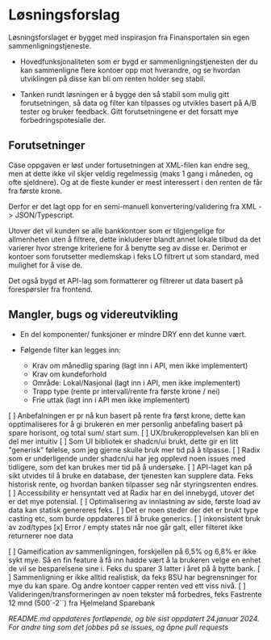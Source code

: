 # Løsningsforslag

Løsningsforslaget er bygget med inspirasjon fra Finansportalen sin egen sammenligningstjeneste.

- Hovedfunksjonaliteten som er bygd er sammenligningstjenesten der du kan sammenligne flere kontoer opp mot hverandre, og se hvordan utviklingen på disse kan bli om renten holder seg stabil.

- Tanken rundt løsningen er å bygge den så stabil som mulig gitt forutsetningen, så data og filter kan tilpasses og utvikles basert på A/B tester og bruker feedback. Gitt forutsetningene er det forsatt mye forbedringspotesialle der.

## Forutsetninger

Case oppgaven er løst under fortusetningen at XML-filen kan endre seg, men at dette ikke vil skjer veldig regelmessig (maks 1 gang i måneden, og ofte sjeldnere). Og at de fleste kunder er mest interessert i den renten de får fra første krone.

Derfor er det lagt opp for en semi-manuell konvertering/validering fra XML -> JSON/Typescript.

Utover det vil kunden se alle bankkontoer som er tilgjengelige for allmenheten uten å filtrere, dette inkluderer blandt annet lokale tilbud da det varierer hvor strenge kriteriene for å benytte seg av disse er. Derimot er kontoer som forutsetter medlemskap i feks LO filtrert ut som standard, med mulighet for å vise de.

Det også bygd et API-lag som formatterer og filtrerer ut data basert på forespørsler fra frontend.

## Mangler, bugs og videreutvikling

- En del komponenter/ funksjoner er mindre DRY enn det kunne vært.
- Følgende filter kan legges inn:

  - Krav om månedlig sparing (lagt inn i API, men ikke implementert)
  - Krav om kundeforhold
  - Område: Lokal/Nasjonal (lagt inn i API, men ikke implementert)
  - Trapp type (rente pr intervall/rente fra første krone / nei)
  - Frie uttak (lagt inn i API men ikke implementert)

[ ] Anbefalningen er pr nå kun basert på rente fra først krone, dette kan opptimaliseres for å gi brukeren en mer personlig anbefaling basert på spare horisont, og total sum/ start sum.
[ ] UX/brukeropplevelsen kan bli en del mer intuitiv
[ ] Som UI bibliotek er shadcn/ui brukt, dette gir en litt "generisk" følelse, som jeg gjerne skulle bruk mer tid på å tilpasse.
[ ] Radix som er underligende under shadcn/ui har jeg opplevd noen issues med tidligere, som det kan brukes mer tid på å undersøke.
[ ] API-laget kan på sikt utvides til å bruke en database, der tjenesten kan supplere data. Feks historisk rente, og hvordan banken tilpasser seg når styringsrenten endres.
[ ] Accessibility er hensyntatt ved at Radix har en del innebygd, utover det er det mye potensial.
[ ] Optimalisering av innlastning av side, første load av data kan statisk genereres feks.
[ ] Det er noen steder der det er brukt type casting etc, som burde oppdateres til å bruke generics.
[ ] inkonsistent bruk av zod/types
[x] Error / empty states når noe går galt, eller filteret ikke returnerer noe data

[ ] Gameification av sammenligningen, forskjellen på 6,5% og 6,8% er ikke sykt mye. Så en fin feature å få inn hadde vært å la brukeren velge en enhet de vil se besparelsene sine i. Feks du sparer 3 latter i året på å bytte bank.
[ ] Sammenligning er ikke alltid realistisk, da feks BSU har begrensninger for mye du kan spare. Og andre kontoer capper renten ved ett viss nivå.
[ ] Valideringen/transformeringen av noen tekster må forbedres, feks Fastrente 12 mnd (500`-2``) fra Hjelmeland Sparebank

_README.md oppdateres fortløpende, og ble sist oppdatert 24.januar 2024. For andre ting som det jobbes på se issues, og åpne pull requests_
